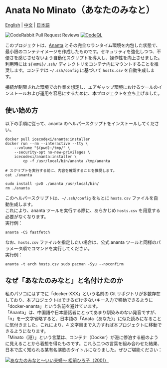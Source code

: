 # Anata No Minato（あなたのみなと）

[English](README.md) | [中文](README_zh-Hans.md) | [日本語](README_ja.md)  
  
![CodeRabbit Pull Request Reviews](https://img.shields.io/coderabbit/prs/github/IceCodeNew/anata-no-minato?utm_source=oss&utm_medium=github&utm_campaign=IceCodeNew%2Fanata-no-minato&labelColor=171717&color=FF570A&link=https%3A%2F%2Fcoderabbit.ai&label=CodeRabbit+Reviews)
[![CodeQL](https://github.com/IceCodeNew/anata-no-minato/actions/workflows/github-code-scanning/codeql/badge.svg)](https://github.com/IceCodeNew/anata-no-minato/actions/workflows/github-code-scanning/codeql)
  
このプロジェクトは、[Ananta](https://github.com/cwt/ananta) とその完全なランタイム環境を内包した状態で、最小限のコンテナイメージを作成したものです。セキュリティを強化しつつ、不便さを感じさせないよう自動化スクリプトを導入し、操作性を向上させました。  
利用時には `${HOME}/.ssh/` ディレクトリをコンテナ内にマウントすることを推奨します。コンテナは `~/.ssh/config` に基づいて `hosts.csv` を自動生成します。  
  
接続が制限された環境での作業を想定し、エアギャップ環境におけるツールのインストールおよび運用を容易にするために、本プロジェクトを立ち上げました。  

## 使い始め方

以下の手順に従って、ananta のヘルパースクリプトをインストールしてください。  

```shell
docker pull icecodexi/ananta:installer
docker run --rm --interactive --tty \
    --volume "$(pwd):/tmp/" \
    --security-opt no-new-privileges \
    icecodexi/ananta:installer \
        cp -f /usr/local/bin/ananta /tmp/ananta

# スクリプトを実行する前に、内容を確認することを推奨します。
cat ./ananta

sudo install -pvD ./ananta /usr/local/bin/
rm ./ananta
```

このヘルパースクリプトは、`~/.ssh/config` をもとに `hosts.csv` ファイルを自動生成します。  
これにより、ananta ツールを実行する際に、あらかじめ `hosts.csv` を用意する必要がなくなります。  
実行例：  

```shell
ananta -CS fastfetch
```

なお、`hosts.csv` ファイルを指定したい場合は、公式 ananta ツールと同様のパラメータ順でコマンドを実行してください。  
実行例：  

```shell
ananta -t arch hosts.csv sudo pacman -Syu --noconfirm
```

## なぜ「あなたのみなと」と名付けたのか

私のパソコにはすでに「docker-XXX」という名前の Git リポジトリが多数存在しており、本プロジェクトはできるだけ少ないキー入力で移動できるように「docker-ananta」という名前を避けています。  
「Ananta」は、中国語や日本語話者にとってあまり馴染みのない発音ですが、「n」を一文字省略すると、日本語の「Anata（あなた）」に似た読みになることに気付きました。これにより、4 文字目まで入力すれば本プロジェクトに移動できるようになります。  
「Minato（港）」という言葉は、コンテナ（Docker）が港に停泊する船のように見えることから着想を得たものです。これら二つの言葉を組み合わせた結果、日本で広く知られる某有名演歌のタイトルになりました。ぜひご堪能ください：  
  
[![あなたのみなと～いい夫婦～ 松前ひろ子（2001）](https://i.ytimg.com/vi/sCRvjlTX8Fw/maxresdefault.jpg)](https://youtu.be/sCRvjlTX8Fw)
